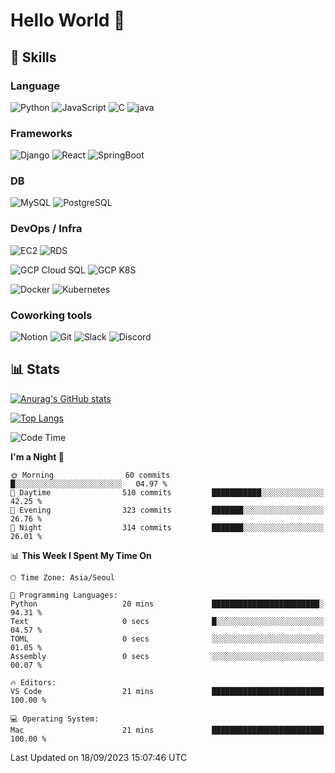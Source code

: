 <!-- <div align="center"> -->

# Hello World 👋

## 🔧 Skills

### Language

![Python](https://img.shields.io/badge/Python-3776AB?style=for-the-badge&logo=Python&logoColor=white)
![JavaScript](https://img.shields.io/badge/JavaScript-F7DF1E?style=for-the-badge&logo=JavaScript&logoColor=white)
![C](https://img.shields.io/badge/C-A8B9CC?style=for-the-badge&logo=C&logoColor=white)
![java](https://img.shields.io/badge/java-E86914?style=for-the-badge&logo=Java&logoColor=white)

### Frameworks

![Django](https://img.shields.io/badge/Django-092E20?style=for-the-badge&logo=Django&logoColor=white)
![React](https://img.shields.io/badge/React-61DAFB?style=for-the-badge&logo=React&logoColor=black)
![SpringBoot](https://img.shields.io/badge/SpringBoot-6DB33F?style=for-the-badge&logo=SpringBoot&logoColor=white)

### DB

![MySQL](https://img.shields.io/badge/MySQL-4479A1?style=for-the-badge&logo=MySQL&logoColor=white)
![PostgreSQL](https://img.shields.io/badge/PostgreSQL-4169E1?style=for-the-badge&logo=PostgreSQL&logoColor=white)

### DevOps / Infra

![EC2](https://img.shields.io/badge/AWS_EC2-FF9900?style=for-the-badge&logo=AmazonEC2&logoColor=white)
![RDS](https://img.shields.io/badge/AWS_RDS-527FFF?style=for-the-badge&logo=AmazonRDS&logoColor=white)
</br>

![GCP Cloud SQL](https://img.shields.io/badge/Cloud_SQL-4285F4?style=for-the-badge&logo=googlecloud&logoColor=white)
![GCP K8S](https://img.shields.io/badge/Google_Kubernetes_Engine-4285F4?style=for-the-badge&logo=googlecloud&logoColor=white)
</br>

![Docker](https://img.shields.io/badge/Docker-2496ED?style=for-the-badge&logo=Docker&logoColor=white)
![Kubernetes](https://img.shields.io/badge/Kubernetes-326CE5?style=for-the-badge&logo=Kubernetes&logoColor=white)

### Coworking tools

![Notion](https://img.shields.io/badge/Notion-000000?style=for-the-badge&logo=Notion&logoColor=white)
![Git](https://img.shields.io/badge/Git-F05032?style=for-the-badge&logo=Git&logoColor=white)
![Slack](https://img.shields.io/badge/Slack-4A154B?style=for-the-badge&logo=Slack&logoColor=white)
![Discord](https://img.shields.io/badge/Discord-5865F2?style=for-the-badge&logo=Discord&logoColor=white)

## 📊 Stats

[![Anurag's GitHub stats](https://github-readme-stats.vercel.app/api?username=taeho0888&show_icons=true&theme=dracula)](https://github.com/anuraghazra/github-readme-stats)

[![Top Langs](https://github-readme-stats.vercel.app/api/top-langs/?username=taeho0888&theme=dracula)](https://github.com/anuraghazra/github-readme-stats)

<!--
**taeho0888/taeho0888** is a ✨ _special_ ✨ repository because its `README.md` (this file) appears on your GitHub profile.

<!--START_SECTION:waka-->

![Code Time](http://img.shields.io/badge/Code%20Time-245%20hrs%2052%20mins-blue?style=for-the-badge)

**I'm a Night 🦉**

```text
🌞 Morning                60 commits          █░░░░░░░░░░░░░░░░░░░░░░░░   04.97 %
🌆 Daytime                510 commits         ███████████░░░░░░░░░░░░░░   42.25 %
🌃 Evening                323 commits         ███████░░░░░░░░░░░░░░░░░░   26.76 %
🌙 Night                  314 commits         ███████░░░░░░░░░░░░░░░░░░   26.01 %
```

📊 **This Week I Spent My Time On**

```text
🕑︎ Time Zone: Asia/Seoul

💬 Programming Languages:
Python                   20 mins             ████████████████████████░   94.31 %
Text                     0 secs              █░░░░░░░░░░░░░░░░░░░░░░░░   04.57 %
TOML                     0 secs              ░░░░░░░░░░░░░░░░░░░░░░░░░   01.05 %
Assembly                 0 secs              ░░░░░░░░░░░░░░░░░░░░░░░░░   00.07 %

🔥 Editors:
VS Code                  21 mins             █████████████████████████   100.00 %

💻 Operating System:
Mac                      21 mins             █████████████████████████   100.00 %
```

Last Updated on 18/09/2023 15:07:46 UTC

<!--END_SECTION:waka-->
<!-- </div> -->
